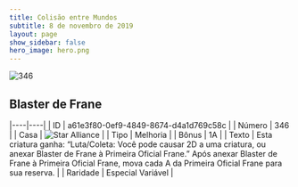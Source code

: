 ```yaml
---
title: Colisão entre Mundos
subtitle: 8 de novembro de 2019
layout: page
show_sidebar: false
hero_image: hero.png
---
```


![346](https://cdn.keyforgegame.com/media/card_front/pt/452_346_5HG6PF4F84XG_pt.png)

## Blaster de Frane

|----|----|
| ID | a61e3f80-0ef9-4849-8674-d4a1d769c58c |
| Número | 346 |
| Casa | ![Star Alliance](https://archonarcana.com/images/thumb/7/7d/Star_Alliance.png/22px-Star_Alliance.png "Aliança Estelar") |
| Tipo | Melhoria |
| Bônus | 1A |
| Texto | Esta criatura ganha: “Luta/Coleta: Você pode causar 2D a uma criatura, ou anexar Blaster de Frane à Primeira Oficial Frane.” Após anexar Blaster de Frane à Primeira Oficial Frane, mova cada A da Primeira Oficial Frane para sua reserva. |
| Raridade | Especial Variável |
